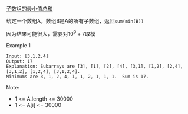 
[子数组的最小值总和](https://leetcode.com/problems/sum-of-subarray-minimums/)

给定一个数组A，数组B是A的所有子数组，返回`sum(min(B))`

因为结果可能很大，需要对$10^9+7$取模

Example 1
```
Input: [3,1,2,4]
Output: 17
Explanation: Subarrays are [3], [1], [2], [4], [3,1], [1,2], [2,4], [3,1,2], [1,2,4], [3,1,2,4]. 
Minimums are 3, 1, 2, 4, 1, 1, 2, 1, 1, 1.  Sum is 17.
```

Note:
+ 1 <= A.length <= 30000
+ 1 <= A[i] <= 30000